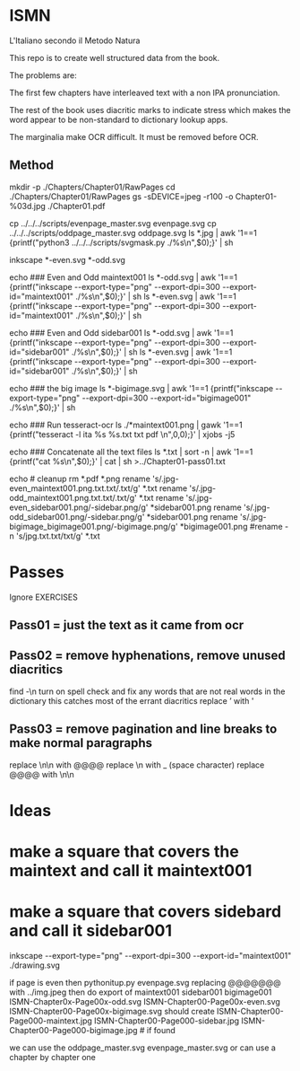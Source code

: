 # ISMN

L'Italiano secondo il Metodo Natura

This repo is to create well structured data from the book.

The problems are:

The first few chapters have interleaved text with a non IPA pronunciation.

The rest of the book uses diacritic marks to indicate stress which makes the
word appear to be non-standard to dictionary lookup apps.

The marginalia make OCR difficult. It must be removed before OCR.


## Method

mkdir -p ./Chapters/Chapter01/RawPages
cd ./Chapters/Chapter01/RawPages
gs -sDEVICE=jpeg -r100 -o Chapter01-%03d.jpg ./Chapter01.pdf

cp ../../../scripts/evenpage_master.svg evenpage.svg
cp ../../../scripts/oddpage_master.svg oddpage.svg
ls *.jpg | awk '1==1 {printf("python3 ../../../scripts/svgmask.py ./%s\n",$0);}' | sh

inkscape *-even.svg *-odd.svg


echo ### Even and Odd maintext001
ls *-odd.svg | awk '1==1 {printf("inkscape --export-type=\"png\" --export-dpi=300 --export-id=\"maintext001\" ./%s\n",$0);}' | sh
ls *-even.svg | awk '1==1 {printf("inkscape --export-type=\"png\" --export-dpi=300 --export-id=\"maintext001\" ./%s\n",$0);}' | sh

echo ### Even and Odd sidebar001
ls *-odd.svg | awk '1==1 {printf("inkscape --export-type=\"png\" --export-dpi=300 --export-id=\"sidebar001\" ./%s\n",$0);}' | sh
ls *-even.svg | awk '1==1 {printf("inkscape --export-type=\"png\" --export-dpi=300 --export-id=\"sidebar001\" ./%s\n",$0);}' | sh



echo ### the big image
ls *-bigimage.svg | awk '1==1 {printf("inkscape --export-type=\"png\" --export-dpi=300 --export-id=\"bigimage001\" ./%s\n",$0);}' | sh


echo ### Run tesseract-ocr
ls ./*maintext001.png | gawk '1==1 {printf("tesseract -l ita %s %s.txt txt pdf \n",$0,$0);}' | xjobs -j5

echo ### Concatenate all the text files
ls *.txt | sort -n | awk '1==1 {printf("cat %s\n",$0);}' | cat | sh >../Chapter01-pass01.txt

echo # cleanup
rm *.pdf *.png
rename 's/.jpg-even_maintext001.png.txt.txt/.txt/g' *.txt
rename 's/.jpg-odd_maintext001.png.txt.txt/.txt/g' *.txt
rename  's/.jpg-even_sidebar001.png/-sidebar.png/g' *sidebar001.png
rename  's/.jpg-odd_sidebar001.png/-sidebar.png/g' *sidebar001.png
rename 's/.jpg-bigimage_bigimage001.png/-bigimage.png/g' *bigimage001.png
#rename -n 's/jpg.txt.txt/txt/g' *.txt


# Passes
Ignore EXERCISES

## Pass01 = just the text as it came from ocr

## Pass02 = remove hyphenations, remove unused diacritics
find -\n
turn on spell check and fix any words that are not real words in the dictionary
  this catches most of the errant diacritics
replace ’ with '

## Pass03 = remove pagination and line breaks to make normal paragraphs
replace \n\n with @@@@
replace \n with _ (space character)
replace @@@@ with \n\n


# Ideas



# make a square that covers the maintext and call it maintext001
# make a square that covers sidebard and call it sidebar001
inkscape --export-type="png" --export-dpi=300 --export-id="maintext001" ./drawing.svg

if page is even then pythonitup.py evenpage.svg replacing @@@@@@@ with ../img.jpeg
then do export of maintext001 sidebar001 bigimage001
ISMN-Chapter0x-Page00x-odd.svg
ISMN-Chapter00-Page00x-even.svg
ISMN-Chapter00-Page00x-bigimage.svg
should create
    ISMN-Chapter00-Page000-maintext.jpg
    ISMN-Chapter00-Page000-sidebar.jpg
    ISMN-Chapter00-Page000-bigimage.jpg # if found

we can use the oddpage_master.svg
               evenpage_master.svg
or can use a chapter by chapter one



